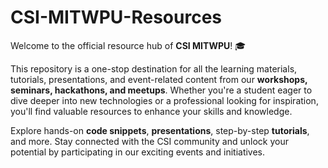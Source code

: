 # **CSI-MITWPU-Resources**  
Welcome to the official resource hub of **CSI MITWPU**! 🎓  

This repository is a one-stop destination for all the learning materials, tutorials, presentations, and event-related content from our **workshops, seminars, hackathons, and meetups**. Whether you're a student eager to dive deeper into new technologies or a professional looking for inspiration, you'll find valuable resources to enhance your skills and knowledge.              
     
Explore hands-on **code snippets**, **presentations**, step-by-step **tutorials**, and more. Stay connected with the CSI community and unlock your potential by participating in our exciting events and initiatives.   
         